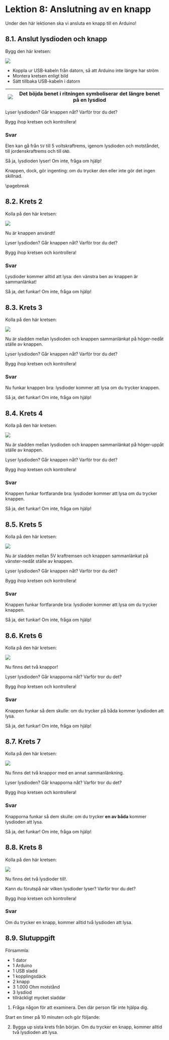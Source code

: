 # Lektion 8: Anslutning av en knapp

Under den här lektionen ska vi ansluta en knapp till en Arduino!

## 8.1. Anslut lysdioden och knapp

Bygg den här kretsen:

![](anslutning_av_en_knapp_1.png)

 * Koppla ur USB-kabeln från datorn, så att Arduino inte längre har ström
 * Montera kretsen enligt bild
 * Sätt tillbaka USB-kabeln i datorn

![](EmojiBowtie.png) | Det böjda benet i ritningen symboliserar det längre benet på en lysdiod
:-------------:|:----------------------------------------: 

Lyser lysdioden? Går knappen nåt? Varför tror du det?

Bygg ihop kretsen och kontrollera!

### Svar

Elen kan gå från `5V` till 5 voltskraftrems, igenom lysdioden och motståndet,
till jordenskraftrems och till `GND`.

Så ja, lysdioden lyser! Om inte, fråga om hjälp!

Knappen, dock, gör ingenting: om du trycker den eller inte gör det ingen skillnad.

\pagebreak

## 8.2. Krets 2

Kolla på den här kretsen:

![](anslutning_av_en_knapp_2.png)

Nu är knappen användt! 

Lyser lysdioden? Går knappen nåt? Varför tror du det?

Bygg ihop kretsen och kontrollera!

### Svar

Lysdioder kommer alltid att lysa: den vänstra ben av knappen är sammanlänkat!

Så ja, det funkar! Om inte, fråga om hjälp!


## 8.3. Krets 3

Kolla på den här kretsen:

![](anslutning_av_en_knapp_3.png)

Nu är sladden mellan lysdioden och knappen sammanlänkat på höger-nedåt ställe av knappen. 

Lyser lysdioden? Går knappen nåt? Varför tror du det?

Bygg ihop kretsen och kontrollera!

### Svar

Nu funkar knappen bra: lysdioder kommer att lysa om du trycker knappen.

Så ja, det funkar! Om inte, fråga om hjälp!

## 8.4. Krets 4

Kolla på den här kretsen:

![](anslutning_av_en_knapp_4.png)

Nu är sladden mellan lysdioden och knappen sammanlänkat på höger-uppåt ställe av knappen. 

Lyser lysdioden? Går knappen nåt? Varför tror du det?

Bygg ihop kretsen och kontrollera!

### Svar

Knappen funkar fortfarande bra: lysdioder kommer att lysa om du trycker knappen.

Så ja, det funkar! Om inte, fråga om hjälp!

## 8.5. Krets 5

Kolla på den här kretsen:

![](anslutning_av_en_knapp_5.png)

Nu är sladden mellan 5V kraftremsen och knappen sammanlänkat på vänster-nedåt ställe av knappen. 

Lyser lysdioden? Går knappen nåt? Varför tror du det?

Bygg ihop kretsen och kontrollera!

### Svar

Knappen funkar fortfarande bra: lysdioder kommer att lysa om du trycker knappen.

Så ja, det funkar! Om inte, fråga om hjälp!

## 8.6. Krets 6

Kolla på den här kretsen:

![](anslutning_av_en_knapp_6.png)

Nu finns det två knappor!
 
Lyser lysdioden? Går knapporna nåt? Varför tror du det?

Bygg ihop kretsen och kontrollera!

### Svar

Knappen funkar så dem skulle: om du trycker på båda
kommer lysdioden att lysa.

Så ja, det funkar! Om inte, fråga om hjälp!

## 8.7. Krets 7

Kolla på den här kretsen:

![](anslutning_av_en_knapp_7.png)

Nu finns det två knappor med en annat sammanlänkning.
 
Lyser lysdioden? Går knapporna nåt? Varför tror du det?

Bygg ihop kretsen och kontrollera!

### Svar

Knapporna funkar så dem skulle: om du trycker **en av båda**
kommer lysdioden att lysa.

Så ja, det funkar! Om inte, fråga om hjälp!


## 8.8. Krets 8

Kolla på den här kretsen:

![](anslutning_av_en_knapp_8.png)

Nu finns det två lysdioder till!.

Kann du förutspå när vilken lysdioder lyser? 
Varför tror du det?

Bygg ihop kretsen och kontrollera!

### Svar

Om du trycker en knapp, kommer alltid två lysdioden att lysa.


## 8.9. Slutuppgift

Försammla:

 * 1 dator
 * 1 Arduino
 * 1 USB sladd
 * 1 kopplingsdäck
 * 2 knapp
 * 3 1.000 Ohm motstånd
 * 3 lysdiod
 * tillräckligt mycket sladdar

1. Fråga någon för att examinera. Den där person får inte hjälpa dig.

Start en timer på 10 minuten och gör följande:

2. Bygga up sista krets från början. Om du trycker en knapp, kommer alltid två lysdioden att lysa.
